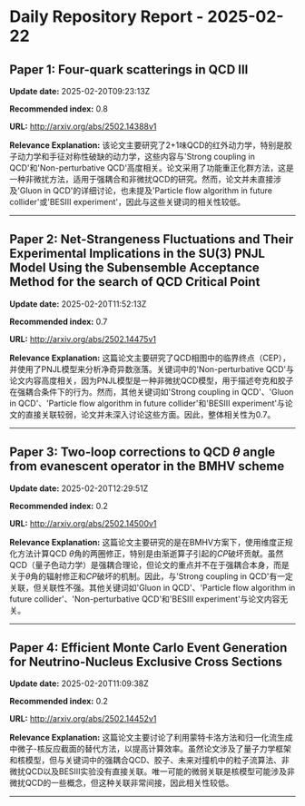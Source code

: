 # Daily Repository Report - 2025-02-22

## Paper 1: Four-quark scatterings in QCD III

**Update date:**
2025-02-20T09:23:13Z

**Recommended index:**
0.8

**URL:**
http://arxiv.org/abs/2502.14388v1

**Relevance Explanation:**
该论文主要研究了2+1味QCD的红外动力学，特别是胶子动力学和手征对称性破缺的动力学，这些内容与'Strong coupling in QCD'和'Non-perturbative QCD'高度相关。论文采用了功能重正化群方法，这是一种非微扰方法，适用于强耦合和非微扰QCD的研究。然而，论文并未直接涉及'Gluon in QCD'的详细讨论，也未提及'Particle flow algorithm in future collider'或'BESIII experiment'，因此与这些关键词的相关性较低。

---

## Paper 2: Net-Strangeness Fluctuations and Their Experimental Implications in the   SU(3) PNJL Model Using the Subensemble Acceptance Method for the search of   QCD Critical Point

**Update date:**
2025-02-20T11:52:13Z

**Recommended index:**
0.7

**URL:**
http://arxiv.org/abs/2502.14475v1

**Relevance Explanation:**
这篇论文主要研究了QCD相图中的临界终点（CEP），并使用了PNJL模型来分析净奇异数涨落。关键词中的'Non-perturbative QCD'与论文内容高度相关，因为PNJL模型是一种非微扰QCD模型，用于描述夸克和胶子在强耦合条件下的行为。然而，其他关键词如'Strong coupling in QCD'、'Gluon in QCD'、'Particle flow algorithm in future collider'和'BESIII experiment'与论文的直接关联较弱，论文并未深入讨论这些方面。因此，整体相关性为0.7。

---

## Paper 3: Two-loop corrections to QCD $θ$ angle from evanescent operator in   the BMHV scheme

**Update date:**
2025-02-20T12:29:51Z

**Recommended index:**
0.2

**URL:**
http://arxiv.org/abs/2502.14500v1

**Relevance Explanation:**
这篇论文主要研究的是在BMHV方案下，使用维度正规化方法计算QCD $θ$角的两圈修正，特别是由渐逝算子引起的$CP$破坏贡献。虽然QCD（量子色动力学）是强耦合理论，但论文的重点并不在于强耦合本身，而是关于$θ$角的辐射修正和$CP$破坏的机制。因此，与'Strong coupling in QCD'有一定关联，但关联性不强。其他关键词如'Gluon in QCD'、'Particle flow algorithm in future collider'、'Non-perturbative QCD'和'BESIII experiment'与论文内容无关。

---

## Paper 4: Efficient Monte Carlo Event Generation for Neutrino-Nucleus Exclusive   Cross Sections

**Update date:**
2025-02-20T11:09:38Z

**Recommended index:**
0.2

**URL:**
http://arxiv.org/abs/2502.14452v1

**Relevance Explanation:**
这篇论文主要讨论了利用蒙特卡洛方法和归一化流生成中微子-核反应截面的替代方法，以提高计算效率。虽然论文涉及了量子力学框架和核模型，但与关键词中的强耦合QCD、胶子、未来对撞机中的粒子流算法、非微扰QCD以及BESIII实验没有直接关联。唯一可能的微弱关联是核模型可能涉及非微扰QCD的一些概念，但这种关联非常间接，因此相关性较低。

---

